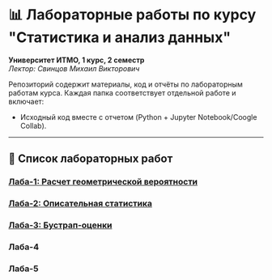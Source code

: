 # 📊 Лабораторные работы по курсу "Статистика и анализ данных"  
**Университет ИТМО, 1 курс, 2 семестр**  
*Лектор: Свинцов Михаил Викторович*

Репозиторий содержит материалы, код и отчёты по лабораторным работам курса. Каждая папка соответствует отдельной работе и включает:  
- Исходный код вместе с отчетом (Python + Jupyter Notebook/Coogle Collab).  
---

## 🧪 Список лабораторных работ

### [Лаба-1: Расчет геометрической вероятности](./lab-1/)  

### [Лаба-2: Описательная статистика](./lab-2)  


### [Лаба-3: Бустрап-оценки](./lab-3/)  


### Лаба-4  


### Лаба-5  



